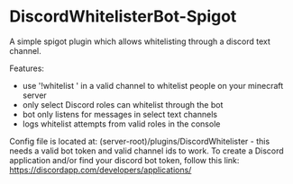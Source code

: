 # DiscordWhitelisterBot-Spigot

A simple spigot plugin which allows whitelisting through a discord text channel.

Features:
- use '!whitelist <MinecraftUsername>' in a valid channel to whitelist people on your minecraft server
- only select Discord roles can whitelist through the bot
- bot only listens for messages in select text channels
- logs whitelist attempts from valid roles in the console

Config file is located at: (server-root)/plugins/DiscordWhitelister - this needs a valid bot token and valid channel ids to work.
To create a Discord application and/or find your discord bot token, follow this link: https://discordapp.com/developers/applications/
